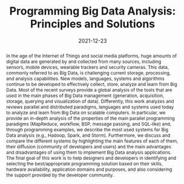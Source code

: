 ---
title: "Programming Big Data Analysis: Principles and Solutions"
date: 2021-12-23
publishDate: 2021-12-23
authors: ["Loris Belcastro", "Riccardo Cantini", "Fabrizio Marozzo", "Alessio Orsino", "Domenico Talia", "Paolo Trunfio"]
publication_types: ["3"]
abstract: "In the age of the Internet of Things and social media platforms, huge amounts of
digital data are generated by and collected from many sources, including sensors,
mobile devices, wearable trackers and security cameras. This data, commonly
referred to as Big Data, is challenging current storage, processing, and analysis
capabilities. New models, languages, systems and algorithms continue to be
developed to effectively collect, store, analyze and learn from Big Data. Most of
the recent surveys provide a global analysis of the tools that are used in the main
phases of Big Data management (generation, acquisition, storage, querying and
visualization of data). Differently, this work analyzes and reviews parallel and
distributed paradigms, languages and systems used today to analyze and learn
from Big Data on scalable computers. In particular, we provide an in-depth
analysis of the properties of the main parallel programming paradigms
(MapReduce, workflow, BSP, message passing, and SQL-like) and, through
programming examples, we describe the most used systems for Big Data analysis
(e.g., Hadoop, Spark, and Storm). Furthermore, we discuss and compare the
different systems by highlighting the main features of each of them, their
diffusion (community of developers and users) and the main advantages and
disadvantages of using them to implement Big Data analysis applications. The
final goal of this work is to help designers and developers in identifying and
selecting the best/appropriate programming solution based on their skills,
hardware availability, application domains and purposes, and also considering the 
support provided by the developer community."
featured: true
publication: "*Journal of Big Data, 2022*"
url_pdf: "files/papers/journals/Big_Data_Analysis_Survey_2022.pdf"
doi: "10.1186/s40537-021-00555-2"


# Featured image
# To use, add an image named `featured.jpg/png` to your page's folder. 
image:
  caption: ""
  focal_point: ""
  preview_only: false


tags: ["Parallel Programming models", "Programming systems", "Big Data analysis"]
---